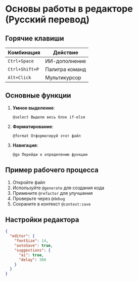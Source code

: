 # Основы работы в редакторе (Русский перевод)

## Горячие клавиши
| Комбинация | Действие |
|------------|----------|
| `Ctrl+Space` | ИИ-дополнение |
| `Ctrl+Shift+P` | Палитра команд |
| `Alt+Click` | Мультикурсор |

## Основные функции
1. **Умное выделение**:
   ```cursor
   @select Выдели весь блок if-else
   ```

2. **Форматирование**:
   ```cursor
   @format Отформатируй этот файл
   ```

3. **Навигация**:
   ```cursor
   @go Перейди к определению функции
   ```

## Пример рабочего процесса
1. Откройте файл
2. Используйте `@generate` для создания кода
3. Примените `@refactor` для улучшения
4. Проверьте через `@debug`
5. Сохраните в контекст `@context:save`

## Настройки редактора
```json
{
  "editor": {
    "fontSize": 14,
    "autoSave": true,
    "suggestions": {
      "ai": true,
      "delay": 300
    }
  }
}
```